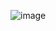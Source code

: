 ![image](https://github.com/Wen-Estevez/Wen-Estevez/assets/29679032/86b0038a-737b-4805-9d8f-bd11c88efee2)





<!--
**Wen-Estevez/Wen-Estevez** is a ✨ _special_ ✨ repository because its `README.md` (this file) appears on your GitHub profile.

Here are some ideas to get you started:

- 🔭 I’m currently working on ...
- 🌱 I’m currently learning ...
- 👯 I’m looking to collaborate on ...
- 🤔 I’m looking for help with ...
- 💬 Ask me about ...
- 📫 How to reach me: ...
- 😄 Pronouns: ...
- ⚡ Fun fact: ...
-->
